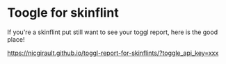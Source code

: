 # Toogle for skinflint

If you're a skinflint put still want to see your toggl report, here is the good place!

https://nicgirault.github.io/toggl-report-for-skinflints/?toggle_api_key=xxx
